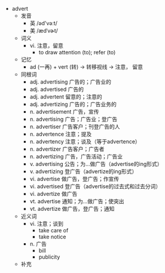 - advert
  - 发音
    - 英 /əd'vəːt/
    - 美 /ædˈvɚt/
  - 词义
    - vi. 注意，留意
      - to draw attention (to); refer (to) 
  - 记忆
    - ad (一再) + vert (转) → 转移视线 → 注意， 留意
  - 同根词
    - adj. advertising 广告的；广告业的
    - adj. advertised 广告的
    - adj. advertent 留意的；注意的
    - adj. advertizing 广告的；广告业务的
    - n. advertisement 广告，宣传
    - n. advertising 广告；广告业；登广告
    - n. advertiser 广告客户；刊登广告的人
    - n. advertence 注意；提及
    - n. advertency 注意；谈及（等于advertence）
    - n. advertizer 广告客户；广告者
    - n. advertizing 广告，广告活动；广告业
    - v. advertising 公告；为…做广告（advertise的ing形式）
    - v. advertizing 登广告（advertize的ing形式）
    - vi. advertise 做广告，登广告；作宣传
    - vi. advertised 登广告（advertise的过去式和过去分词）
    - vi. advertize 做广告
    - vt. advertise 通知；为…做广告；使突出
    - vt. advertize 做广告，登广告；通知
  - 近义词
    - vi. 注意；谈到
      - take care of
      - take notice
    - n. 广告
      - bill
      - publicity
  - 补充